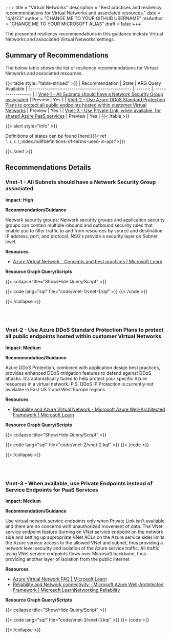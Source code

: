 +++
title = "Virtual Networks"
description = "Best practices and resiliency recommendations for Virtual Networks and associated resources."
date = "4/4/23"
author = "CHANGE ME TO YOUR GITHUB USERNAME"
msAuthor = "CHANGE ME TO YOUR MICROSOFT ALIAS"
draft = false
+++

The presented resiliency recommendations in this guidance include Virtual Networks and associated Virtual Networks settings.

## Summary of Recommendations

The below table shows the list of resiliency recommendations for Virtual Networks and associated resources.

{{< table style="table-striped" >}}
| Recommendation                                    |  State   | ARG Query Available |
| :------------------------------------------------ | :------: | :-----------------: |
| [Vnet-1 - All Subnets should have a Network Security Group associated](#vnet-1---all-subnets-should-have-a-network-security-group-associated) | Preview  |         Yes         |
| [Vnet-2 - Use Azure DDoS Standard Protection Plans to protect all public endpoints hosted within customer Virtual Networks](#vnet-2---use-azure-ddos-standard-protection-plans-to-protect-all-public-endpoints-hosted-within-customer-virtual-networks) | Preview |         Yes          |
| [Vnet-3 - Use Private Link, when available, for shared Azure PaaS services](#vnet-3---when-available-use-private-endpoints-instead-of-service-endpoints-for-paas-services) | Preview  |         Yes         |
{{< /table >}}

{{< alert style="info" >}}

Definitions of states can be found [here]({{< ref "../../../_index.md#definitions-of-terms-used-in-aprl">}})

{{< /alert >}}

## Recommendations Details

### Vnet-1 - All Subnets should have a Network Security Group associated

**Impact: High**

**Recommendation/Guidance**

Network security groups: Network security groups and application security groups can contain multiple inbound and outbound security rules that enable you to filter traffic to and from resources by source and destination IP address, port, and protocol. NSG's provide a security layer on Subnet level.

**Resources**

- [Azure Virtual Network - Concepts and best practices | Microsoft Learn](https://learn.microsoft.com/azure/virtual-network/concepts-and-best-practices)

**Resource Graph Query/Scripts**

{{< collapse title="Show/Hide Query/Script" >}}

{{< code lang="sql" file="code/vnet-1/vnet-1.kql" >}} {{< /code >}}

{{< /collapse >}}

<br><br>

### Vnet-2 - Use Azure DDoS Standard Protection Plans to protect all public endpoints hosted within customer Virtual Networks

**Impact: Medium**

**Recommendation/Guidance**

Azure DDoS Protection, combined with application design best practices, provides enhanced DDoS mitigation features to defend against DDoS attacks. It's automatically tuned to help protect your specific Azure resources in a virtual network. P.S.  DDoS IP Protection is currently not available in East US 2 and West Europe regions.

**Resources**

- [Reliability and Azure Virtual Network - Microsoft Azure Well-Architected Framework | Microsoft Learn](https://learn.microsoft.com/azure/architecture/framework/services/networking/azure-virtual-network/reliability)

**Resource Graph Query/Scripts**

{{< collapse title="Show/Hide Query/Script" >}}

{{< code lang="sql" file="code/vnet-2/vnet-2.kql" >}} {{< /code >}}

{{< /collapse >}}

<br><br>

### Vnet-3 - When available, use Private Endpoints instead of Service Endpoints for PaaS Services

**Impact: Medium**

**Recommendation/Guidance**

Use virtual network service endpoints only when Private Link isn't available and there are no concerns with unauthorized movement of data. The VNet service endpoint feature (turning on VNet service endpoint on the network side and setting up appropriate VNet ACLs on the Azure service side) limits the Azure service access to the allowed VNet and subnet, thus providing a network level security and isolation of the Azure service traffic. All traffic using VNet service endpoints flows over Microsoft backbone, thus providing another layer of isolation from the public internet

**Resources**

- [Azure Virtual Network FAQ | Microsoft Learn](https://learn.microsoft.com/azure/virtual-network/virtual-networks-faq)
- [Reliability and Network connectivity - Microsoft Azure Well-Architected Framework | Microsoft LearnNetworking Reliability](https://learn.microsoft.com/azure/architecture/framework/services/networking/network-connectivity/reliability)

**Resource Graph Query/Scripts**

{{< collapse title="Show/Hide Query/Script" >}}

{{< code lang="sql" file="code/vnet-3/vnet-3.kql" >}} {{< /code >}}

{{< /collapse >}}

<br><br>
